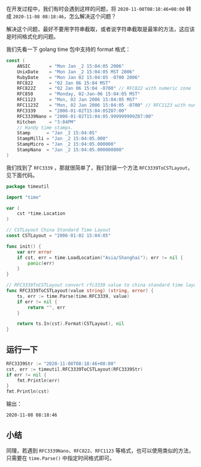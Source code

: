 在开发过程中，我们有时会遇到这样的问题，将 `2020-11-08T08:18:46+08:00` 转成 `2020-11-08 08:18:46`，怎么解决这个问题？

解决这个问题，最好不要用字符串截取，或者说字符串截取是最笨的方法，这应该是时间格式化的问题。

我们先看一下 golang time 包中支持的 format 格式：

```go
const (
	ANSIC       = "Mon Jan _2 15:04:05 2006"
	UnixDate    = "Mon Jan _2 15:04:05 MST 2006"
	RubyDate    = "Mon Jan 02 15:04:05 -0700 2006"
	RFC822      = "02 Jan 06 15:04 MST"
	RFC822Z     = "02 Jan 06 15:04 -0700" // RFC822 with numeric zone
	RFC850      = "Monday, 02-Jan-06 15:04:05 MST"
	RFC1123     = "Mon, 02 Jan 2006 15:04:05 MST"
	RFC1123Z    = "Mon, 02 Jan 2006 15:04:05 -0700" // RFC1123 with numeric zone
	RFC3339     = "2006-01-02T15:04:05Z07:00"
	RFC3339Nano = "2006-01-02T15:04:05.999999999Z07:00"
	Kitchen     = "3:04PM"
	// Handy time stamps.
	Stamp      = "Jan _2 15:04:05"
	StampMilli = "Jan _2 15:04:05.000"
	StampMicro = "Jan _2 15:04:05.000000"
	StampNano  = "Jan _2 15:04:05.000000000"
)
```

我们找到了 `RFC3339` ，那就很简单了，我们封装一个方法 `RFC3339ToCSTLayout`，见下面代码。

```go
package timeutil

import "time"

var (
	cst *time.Location
)

// CSTLayout China Standard Time Layout
const CSTLayout = "2006-01-02 15:04:05"

func init() {
	var err error
	if cst, err = time.LoadLocation("Asia/Shanghai"); err != nil {
		panic(err)
	}
}

// RFC3339ToCSTLayout convert rfc3339 value to china standard time layout
func RFC3339ToCSTLayout(value string) (string, error) {
	ts, err := time.Parse(time.RFC3339, value)
	if err != nil {
		return "", err
	}

	return ts.In(cst).Format(CSTLayout), nil
}

```

## 运行一下

```go
RFC3339Str := "2020-11-08T08:18:46+08:00"
cst, err := timeutil.RFC3339ToCSTLayout(RFC3339Str)
if err != nil {
	fmt.Println(err)
}
fmt.Println(cst)
```

输出：

```
2020-11-08 08:18:46
```

## 小结

同理，若遇到 `RFC3339Nano`、`RFC822`、`RFC1123` 等格式，也可以使用类似的方法，只需要在 `time.Parse()` 中指定时间格式即可。